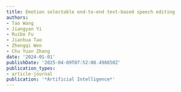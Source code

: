 ```yaml
---
title: Emotion selectable end-to-end text-based speech editing
authors:
- Tao Wang
- Jiangyan Yi
- Ruibo Fu
- Jianhua Tao
- Zhengqi Wen
- Chu Yuan Zhang
date: '2024-01-01'
publishDate: '2025-04-09T07:52:08.498650Z'
publication_types:
- article-journal
publication: '*Artificial Intelligence*'
---
```

